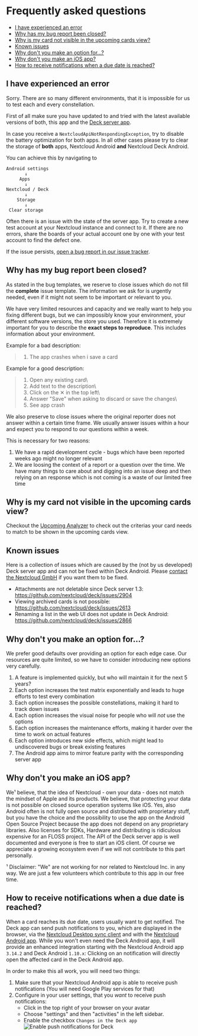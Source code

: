 # Frequently asked questions

- [I have experienced an error](#i-have-experienced-an-error)
- [Why has my bug report been closed?](#why-has-my-bug-report-been-closed)
- [Why is my card not visible in the upcoming cards view?](#why-is-my-card-not-visible-in-the-upcoming-cards-view)
- [Known issues](#known-issues)
- [Why don't you make an option for…?](#why-dont-you-make-an-option-for)
- [Why don't you make an iOS app?](#why-dont-you-make-an-ios-app)
- [How to receive notifications when a due date is reached?](#how-to-receive-notifications-when-a-due-date-is-reached)

## I have experienced an error

Sorry. There are so many different environments, that it is impossible for us to test each and every constellation.

First of all make sure you have updated to and tried with the latest available versions of both, this app and the [Deck server app](https://apps.nextcloud.com/apps/deck).

In case you receive a `NextcloudApiNotRespondingException`, try to disable the battery optimization for both apps.
In all other cases please try  to clear the storage of **both** apps, Nextcloud Android **and** Nextcloud Deck Android.

You can achieve this by navigating to

```
Android settings
       ↓
     Apps
       ↓
Nextcloud / Deck 
       ↓
    Storage
       ↓
 Clear storage
```

Often there is an issue with the state of the server app. Try to create a new test account at your Nextcloud instance and connect to it.
If there are no errors, share the boards of your actual account one by one with your test account to find the defect one.

If the issue persists, [open a bug report in our issue tracker](https://github.com/stefan-niedermann/nextcloud-deck/issues/new?assignees=&labels=bug&template=bug_report.md&title=).

## Why has my bug report been closed?

As stated in the bug templates, we reserve to close issues which do not fill the **complete** issue template. The information we ask for is urgently needed, even if it might not seem to be important or relevant to you.

We have very limited resources and capacity and we really want to help you fixing different bugs, but we can impossibly know your environment, your different software versions, the store you used.
Therefore it is extremely important for you to describe the **exact steps to reproduce**. This includes information about your environment.

Example for a bad description:

> 1. The app crashes when i save a card

Example for a good description:

> 1. Open any existing card\
> 2. Add text to the description\
> 3. Click on the ✕ in the top left\
> 4. Answer "Save" when asking to discard or save the changes\
> 5. See app crash

We also preserve to close issues where the original reporter does not answer within a certain time frame. We usually answer issues within a hour and expect you to respond to our questions within a week.

This is necessary for two reasons:

1. We have a rapid development cycle - bugs which have been reported weeks ago might no longer relevant
2. We are loosing the context of a report or a question over the time. We have many things to care about and digging into an issue deep and then relying on an response which is not coming is a waste of our limited free time

## Why is my card not visible in the upcoming cards view?

Checkout the [Upcoming Analyzer](https://upcoming-analyzer.niedermann.it/) to check out the criterias your card needs to match to be shown in the upcoming cards view.

## Known issues

Here is a collection of issues which are caused by the (not by us developed) Deck server app and can not be fixed within Deck Android. Please [contact the Nextcloud GmbH](https://nextcloud.com/contact/) if you want them to be fixed.

- Attachments are not deletable since Deck server 1.3: https://github.com/nextcloud/deck/issues/2904
- Viewing archived cards is not possible: https://github.com/nextcloud/deck/issues/2613
- Renaming a list in the web UI does not update in Deck Android: https://github.com/nextcloud/deck/issues/2866

## Why don't you make an option for…?

We prefer good defaults over providing an option for each edge case. Our resources are quite limited, so we have to consider introducing new options very carefully.

1. A feature is implemented quickly, but who will maintain it for the next 5 years?
2. Each option increases the test matrix exponentially and leads to huge efforts to test every combination
3. Each option increases the possible constellations, making it hard to track down issues
4. Each option increases the visual noise for people who will *not* use the options
5. Each option increases the maintenance efforts, making it harder over the time to work on actual features
6. Each option introduces new side effects, which might lead to undiscovered bugs or break existing features
7. The Android app aims to mirror feature parity with the corresponding server app

## Why don't you make an iOS app?

We¹ believe, that the idea of Nextcloud - own your data - does not match the mindset of Apple and its products. We believe, that protecting your data is not possible on closed source operation systems like iOS. Yes, also Android often is not fully open source and distributed with proprietary stuff, but you have the choice and the possibility to use the app on the Android Open Source Project because the app does not depend on any proprietary libraries.
Also licenses for SDKs, Hardware and distributing is ridiculous expensive for an FLOSS project.
The API of the Deck server app is well documented and everyone is free to start an iOS client. Of course we appreciate a growing ecosystem even if we will not contribute to this part personally.

¹ Disclaimer: "We" are not working for nor related to Nextcloud Inc. in any way. We are just a few volunteers which contribute to this app in our free time.

## How to receive notifications when a due date is reached?

When a card reaches its due date, users usually want to get notified. The Deck app can send push notifications to you, which are displayed in the browser, via the [Nextcloud Desktop sync client](https://nextcloud.com/install/#install-clients) and with the [Nextcloud Android app](https://apps.nextcloud.com/apps/android_nextcloud_app). While you won't even need the Deck Android app, it will provide an enhanced integration starting with the Nextcloud Android app `3.14.2` and Deck Android `1.10.x`: Clicking on an notification will directly open the affected card in the Deck Android app.

In order to make this all work, you will need two things:
1. Make sure that your Nextcloud Android app is able to receive push notifications (You will need Google Play services for that)
2. Configure in your user settings, that you *want* to receive push notifications:
    - Click in the top right of your browser on your avatar
    - Choose "settings" and then "activities" in the left sidebar.
    - Enable the checkbox `Changes in the Deck app`
       ![Enable push notifications for Deck](https://user-images.githubusercontent.com/4741199/125485987-398f3ee8-f59c-4234-8453-1da679d4d7c5.png)
